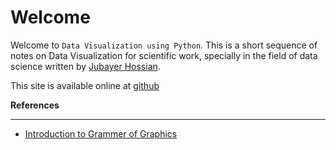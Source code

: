 # Welcome
Welcome to `Data Visualization using Python`. This is a short sequence of notes on Data Visualization for scientific work, specially in the field of data science written by [Jubayer Hossian](https://jhossain.me/).

This site is available online at [github](https://hossainlab.github.io/numpy/)

**References** <hr>
* [Introduction to Grammer of Graphics](https://numpy.org/)
